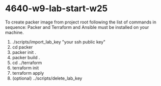 # 4640-w9-lab-start-w25

To create packer image from project root following the list of commands in sequence:
Packer and Terraform and Ansible must be installed on your machine.

1. ./scripts/import_lab_key "your ssh public key"
2. cd packer
3. packer init .
4. packer build .
5. cd ../terraform
6. terraform init
7. terraform apply
8. (optional) ../scripts/delete_lab_key
